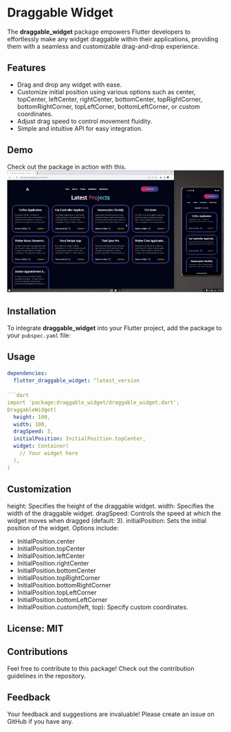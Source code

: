 # Draggable Widget

The **draggable_widget** package empowers Flutter developers to effortlessly make any widget draggable within their applications, providing them with a seamless and customizable drag-and-drop experience.

## Features
- Drag and drop any widget with ease.
- Customize initial position using various options such as center, topCenter, leftCenter, rightCenter, bottomCenter, topRightCorner, bottomRightCorner, topLeftCorner, bottomLeftCorner, or custom coordinates.
- Adjust drag speed to control movement fluidity.
- Simple and intuitive API for easy integration.

## Demo
Check out the package in action with this.
![Preview GIF](gif.gif)

## Installation
To integrate **draggable_widget** into your Flutter project, add the package to your `pubspec.yaml` file:

## Usage
```yaml
dependencies:
  flutter_draggable_widget: ^latest_version

```dart
import 'package:draggable_widget/draggable_widget.dart';
DraggableWidget(
  height: 100,
  width: 100,
  dragSpeed: 3,
  initialPosition: InitialPosition.topCenter,
  widget: Container(
    // Your widget here
  ),
)
```
## Customization
height: Specifies the height of the draggable widget.
width: Specifies the width of the draggable widget.
dragSpeed: Controls the speed at which the widget moves when dragged (default: 3).
initialPosition: Sets the initial position of the widget. Options include:
- InitialPosition.center
- InitialPosition.topCenter
- InitialPosition.leftCenter
- InitialPosition.rightCenter
- InitialPosition.bottomCenter
- InitialPosition.topRightCorner
- InitialPosition.bottomRightCorner
- InitialPosition.topLeftCorner
- InitialPosition.bottomLeftCorner
- InitialPosition.custom(left, top): Specify custom coordinates.


## License: MIT

## Contributions
Feel free to contribute to this package! Check out the contribution guidelines in the repository.

## Feedback
Your feedback and suggestions are invaluable! Please create an issue on GitHub if you have any.
